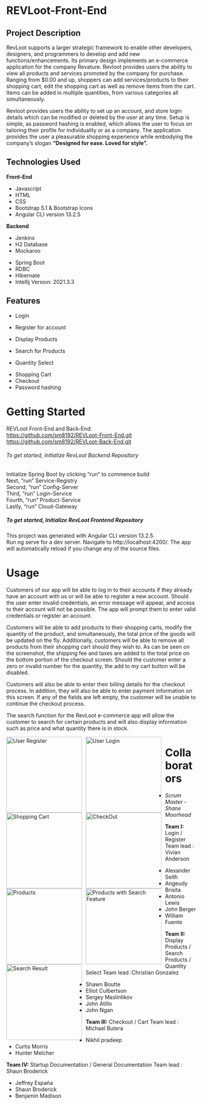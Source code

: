 # REVLoot-Front-End

## Project Description
RevLoot supports a larger strategic framework to enable other developers, designers, and programmers to develop and add new functions/enhancements. Its primary design implements an e-commerce application for the company Revature.  Revloot provides users the ability to view all products and services promoted by the company for purchase.  Ranging from $0.00 and up, shoppers can add services/products to their shopping cart, edit the shopping cart as well as remove items from the cart.  Items can be added in multiple quantities, from various categories all simultaneously.  

Revloot provides users the ability to set up an account, and store login details which can be modified or deleted by the user at any time.  Setup is simple, as password hashing is enabled, which allows the user to focus on tailoring their profile for individuality or as a company.  The application provides the user a pleasurable shopping experience while embodying the company’s slogan **“Designed for ease. Loved for style”.**

## Technologies Used  
**Front-End**


- Javascript
- HTML
- CSS
- Bootstrap 5.1 & Bootstrap Icons
- Angular CLI  version 13.2.5

**Backend**

* Jenkins
* H2 Database
* Mockaroo
- Spring Boot
- RDBC
- Hibernate
- Intellij Version: 2021.3.3

## Features
+ Login
- Register for account
* Display Products
+ Search for Products
- Quantity Select
* Shopping Cart
* Checkout
* Password hashing


# Getting Started
REVLoot Front-End and Back-End:  
https://github.com/sm8192/REVLoot-Front-End.git  
https://github.com/sm8192/REVLoot-Back-End.git  

###### To get started, initialize RevLoot Backend Repository   
Initialize Spring Boot by clicking “run” to commence build  
Next, “run” Service-Registry   
Second, “run” Config-Server  
Third, “run” Login-Service  
Fourth, “run” Product-Service  
Lastly, “run” Cloud-Gateway    

##### To get started, Initialize RevLoot Frontend Repository
This project was generated with Angular CLI version 13.2.5.   
Run ng serve for a dev server. Navigate to http://localhost:4200/. The app will automatically reload if you change any of the source files.  



# Usage
Customers of our app will be able to log in to their accounts if they already have an account with us or will be able to register a new account. Should the user enter invalid credentials, an error message will appear, and access to their account will not be possible. The app will prompt them to enter valid credentials or register an account.    

Customers will be able to add products to their shopping carts, modify the quantity of the product, and simultaneously, the total price of the goods will be updated on the fly. Additionally, customers will be able to remove all products from their shopping cart should they wish to. As can be seen on the screenshot, the shipping fee and taxes are added to the total price on the bottom portion of the checkout screen.    Should the customer enter a zero or invalid number for the quantity, the add to my cart button will be disabled.   


Customers will also be able to enter their billing details for the checkout process. In addition, they will also be able to enter payment information on this screen. If any of the fields are left empty, the customer will be unable to continue the checkout process.   

The search function for the RevLoot e-commerce app will allow the customer to search for certain products and will also display information such as price and what quantity there is in stock. 


<img src="https://media.discordapp.net/attachments/958083543974695034/958748302109737041/unknown.png?width=1078&height=606"
alt="User Register"  
style="float: left; margin-right: 10px"
width="200"/> <img src="https://media.discordapp.net/attachments/958083543974695034/958748302352990238/unknown.png?width=1078&height=606"
alt="User Login"
 style="float: left; margin-right: 10px"
 width="200"/> <img src="https://media.discordapp.net/attachments/958083473443291176/958801062704341112/unknown.png?width=996&height=606"
 alt="Shopping Cart"
 style="float: left; margin-right: 10px"                   
  width="200"/> <img src="https://media.discordapp.net/attachments/958083473443291176/958800849067470918/unknown.png?width=1236&height=607"
   alt="CheckOut"
  style="float: left; margin-right: 10px"
  width="200"/> <img src="https://media.discordapp.net/attachments/958083396385529946/959176565722329168/unknown.png?width=1240&height=607"
 alt="Products"
 style="float: left; margin-right: 10px"
 width="200"/> <img src="https://media.discordapp.net/attachments/958083396385529946/959176764402327573/unknown.png?width=1228&height=606"
 alt="Products with Search Feature"
 style="float: left; margin-right: 10px"
 width="200"/> <img src="https://media.discordapp.net/attachments/958083396385529946/959182281371709470/unknown.png?width=1265&height=606"
 alt="Search Result"
 style="float: left; margin-right: 10px"
 width="200"/> 


# Collaborators
- *Scrum Master - Shane Moorhead*

**Team I:** Login / Register
 Team lead : Vivian Anderson
- Alexander Seith
- Angeudy Brisita
- Antonio Lewis
- John Berger
- William Fuente

**Team II:** Display Products / Search Products / Quantity Select
Team lead :Christian Gonzalez
- Shawn Boutte
- Elliot Culbertson
- Sergey Maslinlikov
- John Atillo
- John Ngan

**Team III:** Checkout / Cart
Team lead : Michael Butera
- Nikhil pradeep
- Curtis Morris
- Hunter Melcher

**Team IV:** Startup Documentation / General Documentation
Team lead : Shaun Broderick
- Jeffrey España 
- Shaun Broderick
- Benjamin Madison


